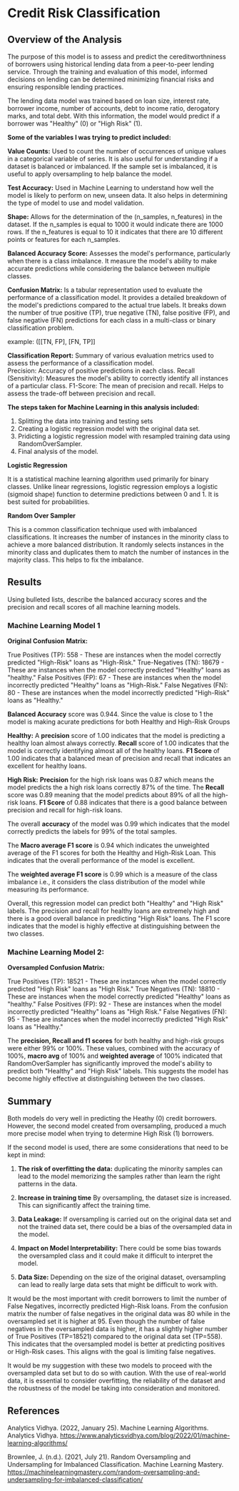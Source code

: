 # Credit Risk Classification

## Overview of the Analysis

The purpose of this model is to assess and predict the cereditworthniness of borrowers using historical lending data from a peer-to-peer lending service.  Through the training and evaluation of this model, informed decisions on lending can be determined minimizing financial risks and ensuring responsible lending practices.  

The lending data model was trained based on loan size, interest rate, borrower income, number of accounts, debt to income ratio, derogatory marks, and total debt.  With this information, the model would predict if a borrower was "Healthy" (0) or "High Risk" (1).  

**Some of the variables I was trying to predict included:**

**Value Counts:** Used to count the number of occurrences of unique values in a categorical variable of series.  It is also useful for understanding if a dataset is balanced or imbalanced.  If the sample set is imbalanced, it is useful to apply oversampling to help balance the model. 

**Test Accuracy:** Used in Machine Learning to understand how well the model is likely to perform on new, unseen data.  It also helps in determining the type of model to use and model validation.

**Shape:** Allows for the determination of the (n_samples, n_features) in the dataset.  If the n_samples is equal to 1000 it would indicate there are 1000 rows.  If the n_features is equal to 10 it indicates that there are 10 different points or features for each n_samples.  

**Balanced Accuracy Score:** Assesses the model's performance, particularly when there is a class imbalance.  It measure the model's ability to make accurate predictions while considering the balance between multiple classes.

**Confusion Matrix:** Is a tabular representation used to evaluate the performance of a classification model.  It provides a detailed breakdown of the model's predictions compared to the actual true labels.   It breaks down the number of true positive (TP), true negative (TN), false positive (FP), and false negative (FN) predictions for each class in a multi-class or binary classification problem.

example:  ([[TN, FP],
           [FN, TP]]

**Classification Report:** Summary of various evaluation metrics used to assess the performance of a classification model.  
                           Precision:  Accuracy of positive predictions in each class.
                           Recall (Sensitivity): Measures the model's ability to correctly identify all instances of a particular class.
                           F1-Score:  The mean of precision and recall.  Helps to assess the trade-off between precision and recall.
                           
**The steps taken for Machine Learning in this analysis included:**

1. Splitting the data into training and testing sets
2. Creating a logistic regression model with the original data set.
3. Pridicting a logistic regression model with resampled training data using RandomOverSampler.
4. Final analysis of the model.

**Logistic Regression**

It is a statistical machine learning algorithm used primarily for binary classes.  Unlike linear regressions, logistic regression employs a logistic (sigmoid shape) function to determine predictions between 0 and 1.  It is best suited for probabilities.  

**Random Over Sampler**

This is a common classification technique used with imbalanced classifications.  It increases the number of instances in the minority class to achieve a more balanced distribution.  It randomly selects instances in the minority class and duplicates them to match the number of instances in the majority class.  This helps to fix the imbalance.  



## Results

Using bulleted lists, describe the balanced accuracy scores and the precision and recall scores of all machine learning models.

### Machine Learning Model 1

**Original Confusion Matrix:**

True Positives (TP): 558 - These are instances when the model correctly predicted "High-Risk" loans as "High-Risk."
True-Negatives (TN): 18679 - These are instances when the model correctly predicted "Healthy" loans as "healthy."
False Positives (FP): 67 - These are instances when the model incorrectly predicted "Healthy" loans as "High-Risk."
False Negatives (FN): 80 - These are instances when the model incorrectly predicted "High-Risk" loans as "Healthy."


**Balanced Accuracy** score was 0.944.  Since the value is close to 1 the model is making acurate predictions for both Healthy and High-Risk Groups
        
**Healthy:**   A **precision** score of 1.00 indicates that the model is predicting a healthy loan almost always correctly. **Recall** score of 1.00 indicates that the model is correctly identifying almost all of the healthy loans. **F1 Score** of 1.00 indicates that a balanced mean of precision and recall that indicates an excellent for healthy loans.

**High Risk:**   **Precision** for the high risk loans was 0.87 which means the model predicts the a high risk loans correctly 87% of the time. The **Recall** score was 0.89 meaning that the model predicts about 89% of all the high-risk loans. **F1 Score** of 0.88 indicates that there is a good balance between precision and recall for high-risk loans.

The overall **accuracy** of the model was 0.99 which indicates that the model correctly predicts the labels for 99% of the total samples.

The **Macro average F1 score** is 0.94 which indicates the unweighted average of the F1 scores for both the Healthy and High-Risk Loan. This indicates that the overall performance of the model is excellent.

The **weighted average F1 score** is 0.99 which is a measure of the class imbalance i.e., it considers the class distribution of the model while measuring its performance.

Overall, this regression model can predict both "Healthy" and "High Risk" labels. The precision and recall for healthy loans are extremely high and there is a good overall balance in predicting "High Risk" loans. The F1 score indicates that the model is highly effective at distinguishing between the two classes.


### Machine Learning Model 2:

**Oversampled Confusion Matrix:**

True Positives (TP): 18521 - These are instances when the model correctly predicted "High Risk" loans as "High Risk."
True Negatives (TN): 18810 - These are instances when the model correctly predicted "Healthy" loans as "healthy."
False Positives (FP): 92 - These are instances when the model incorrectly predicted "Healthy" loans as "High Risk."
False Negatives (FN): 95 - These are instances when the model incorrectly predicted "High Risk" loans as "Healthy."

The **precision, Recall and f1 scores** for both healthy and high-risk groups were either 99% or 100%. These values, combined with the accuracy of 100%, **macro avg** of 100% and **weighted average** of 100% indicated that RandomOverSampler has significantly improved the model's ability to predict both "Healthy" and "High Risk" labels. This suggests the model has become highly effective at distinguishing between the two classes.


## Summary

Both models do very well in predicting the Heathy (0) credit borrowers.  However, the second model created from oversampling, produced a much more precise model when trying to determine High Risk (1) borrowers.  

If the second model is used, there are some considerations that need to be kept in mind:

1. **The risk of overfitting the data:** duplicating the minority samples can lead to the model memorizing the samples rather than learn the right patterns in the data.

2. **Increase in training time**  By oversampling, the dataset size is increased.  This can significantly affect the training time.

3. **Data Leakage:** If oversampling is carried out on the original data set and not the trained data set, there could be a bias of the oversampled data in the model.

4. **Impact on Model Interpretability:** There could be some bias towards the oversampled class and it could make it difficult to interpret the model.  

5. **Data Size:**  Depending on the size of the original dataset, oversampling can lead to really large data sets that might be difficult to work with.  

It would be the most important with credit borrowers to limit the number of False Negatives, incorrectly predicted High-Risk loans.  From the confusion matrix the number of false negatives in the original data was 80 while in the oversampled set it is higher at 95.  Even though the number of false negatives in the oversampled data is higher, it has a slightly higher number of True Positives (TP=18521) compared to the original data set (TP=558).  This indicates that the oversampled model is better at predicting positives or High-Risk cases.  This aligns with the goal is limiting false negatives.  

It would be my suggestion with these two models to proceed with the oversampled data set but to do so with caution.  With the use of real-world data, it is essential to consider overfitting, the reliability of the dataset and the robustness of the model be taking into consideration and monitored.



## References

Analytics Vidhya. (2022, January 25). Machine Learning Algorithms. Analytics Vidhya. https://www.analyticsvidhya.com/blog/2022/01/machine-learning-algorithms/

Brownlee, J. (n.d.). (2021, July 21). Random Oversampling and Undersampling for Imbalanced Classification. Machine Learning Mastery. https://machinelearningmastery.com/random-oversampling-and-undersampling-for-imbalanced-classification/
